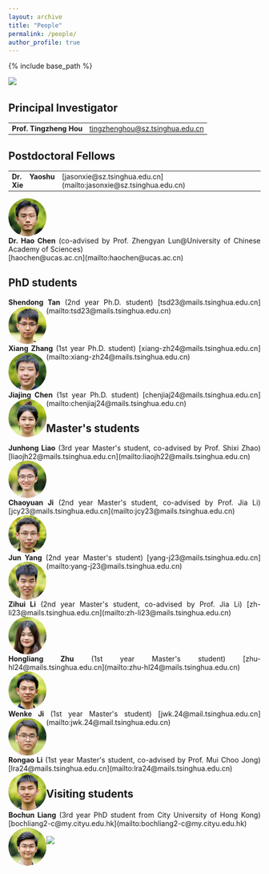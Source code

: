 ```yaml
---
layout: archive
title: "People"
permalink: /people/
author_profile: true
---
```


{% include base_path %}

<style>
    .res-text {
        text-align: justify;
        clear: both;
    }
    .res {
        float: left;
        width: 15%;
        border-radius: 50%;
    }
    @media only screen and (max-width: 800px) and (orientation:portrait) {
        .res {
            width: 100%;
        }
    }
</style>

<img src="/images/groupphoto4.jpg"/>
 
## Principal Investigator

<div class="res-text" markdown="1">
<table>
  <tr>
    <td><b>Prof. Tingzheng Hou</b></td>
    <td><a href="mailto:tingzhenghou@sz.tsinghua.edu.cn">tingzhenghou@sz.tsinghua.edu.cn</a></td>
  </tr>
</table>
</div>

## Postdoctoral Fellows

<div class="res-text" markdown="1">
<table>
  <tr>
    <td><b>Dr. Yaoshu Xie</b></td>
    <td>[jasonxie@sz.tsinghua.edu.cn](mailto:jasonxie@sz.tsinghua.edu.cn)</td>
  </tr>
</table>
<img class="res" src="/images/xys.jpg" alt="Dr. Yaoshu Xie"/>
</div>
<br>
<div class="res-text" markdown="1">
<b>Dr. Hao Chen</b> (co-advised by Prof. Zhengyan Lun@University of Chinese Academy of Sciences) <br>
[haochen@ucas.ac.cn](mailto:haochen@ucas.ac.cn)
</div>

## PhD students

<div class="res-text" markdown="1">
<b>Shendong Tan</b> (2nd year Ph.D. student)
[tsd23@mails.tsinghua.edu.cn](mailto:tsd23@mails.tsinghua.edu.cn)
<img class="res" src="/images/tsd.jpg" alt="Shendong Tan"/>
</div>
<br>
<div class="res-text" markdown="1">
<b>Xiang Zhang</b> (1st year Ph.D. student)
[xiang-zh24@mails.tsinghua.edu.cn](mailto:xiang-zh24@mails.tsinghua.edu.cn)
<img class="res" src="/images/zx.jpg" alt="Xiang Zhang"/>
</div>
<br>
<div class="res-text" markdown="1">
<b>Jiajing Chen</b> (1st year Ph.D. student)
[chenjiaj24@mails.tsinghua.edu.cn](mailto:chenjiaj24@mails.tsinghua.edu.cn)
<img class="res" src="/images/cjj.jpg" alt="Jiajiang Chen"/>
</div>

## Master's students

<div class="res-text" markdown="1">
<b>Junhong Liao</b> (3rd year Master's student, co-advised by Prof. Shixi Zhao)
[liaojh22@mails.tsinghua.edu.cn](mailto:liaojh22@mails.tsinghua.edu.cn)
<img class="res" src="/images/ljh.jpg" alt="Junhong Liao"/>
</div>
<br>
<div class="res-text" markdown="1">
<b>Chaoyuan Ji</b> (2nd year Master's student, co-advised by Prof. Jia Li)
[jcy23@mails.tsinghua.edu.cn](mailto:jcy23@mails.tsinghua.edu.cn)
<img class="res" src="/images/jcy.jpg" alt="Chaoyuan Ji"/>
</div>
<br>
<div class="res-text" markdown="1">
<b>Jun Yang</b> (2nd year Master's student)
[yang-j23@mails.tsinghua.edu.cn](mailto:yang-j23@mails.tsinghua.edu.cn)
<img class="res" src="/images/yj.jpg" alt="Jun Yang"/>
</div>
<br>
<div class="res-text" markdown="1">
<b>Zihui Li</b> (2nd year Master's student, co-advised by Prof. Jia Li)
[zh-li23@mails.tsinghua.edu.cn](mailto:zh-li23@mails.tsinghua.edu.cn)
<img class="res" src="/images/lzh.jpg" alt="Zihui Li"/>
</div>
<br>
<div class="res-text" markdown="1">
<b>Hongliang Zhu</b> (1st year Master's student)
[zhu-hl24@mails.tsinghua.edu.cn](mailto:zhu-hl24@mails.tsinghua.edu.cn)
<img class="res" src="/images/zhl.jpg" alt="Hongliang Zhu"/>
</div>
<br>
<div class="res-text" markdown="1">
<b>Wenke Ji</b> (1st year Master's student)
[jwk.24@mail.tsinghua.edu.cn](mailto:jwk.24@mail.tsinghua.edu.cn)
<img class="res" src="/images/jwk.jpg" alt="Wenke Ji"/>
</div>
<br>
<div class="res-text" markdown="1">
<b>Rongao Li</b> (1st year Master's student, co-advised by Prof. Mui Choo Jong)
[lra24@mails.tsinghua.edu.cn](mailto:lra24@mails.tsinghua.edu.cn)
<img class="res" src="/images/lra.jpg" alt="Rongao Li"/>
</div>

## Visiting students

<div class="res-text" markdown="1">
<b>Bochun Liang</b> (3rd year PhD student from City University of Hong Kong)
[bochliang2-c@my.cityu.edu.hk](mailto:bochliang2-c@my.cityu.edu.hk)
<img class="res" src="/images/lbc.jpg" alt="Bochun Liang"/>
</div>
<br>

<img src="/images/groupphoto5.jpg"/>

<script src="/assets/js/vanilla-back-to-top.min.js"></script>
<script>addBackToTop({
  diameter: 56,
  backgroundColor: '#ddd',
  textColor: '#003262'
})</script>
